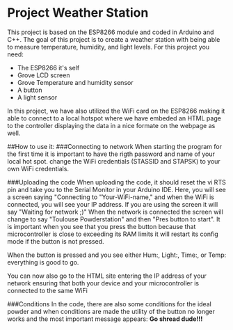 # Project Weather Station
This project is based on the ESP8266 module and coded in Arduino and C++.
The goal of this project is to create a weather station with being able to measure temperature, humidity, and light levels.
For this project you need: 
- The ESP8266 it's self
- Grove LCD screen
- Grove Temperature and humidity sensor
- A button
- A light sensor

In this project, we have also utilized the WiFi card on the ESP8266 making it able to connect to a local hotspot where we have embeded an HTML page to the controller displaying the data in a nice formate on the webpage as well.

##How to use it:
###Connecting to network
When starting the program for the first time it is important to have the rigth password and name of your local hot spot. change the WiFi credentials (STASSID and STAPSK) to your own WiFi credentials.

###Uploading the code
When uploading the code, it should reset the vi RTS pin and take you to the Serial Monitor in your Arduino IDE. Here, you will see a screen saying "Connecting to "Your-WiFi-name," and when the WiFi is connected, you will see your IP address.
If you are using the screen it will say "Waiting for network ;)"
When the network is connected the screen will change to say "Toulouse Powderstation" and then "Pres button to start". It is important when you see that you press the button because that microcontroller is close to exceeding its RAM limits it will restart its config mode if the button is not pressed.

When the button is pressed and you see either Hum:, Light:, Time:, or Temp: everything is good to go.

You can now also go to the HTML site entering the IP address of your network ensuring that both your device and your microcontroller is connected to the same WiFi

###Conditions
In the code, there are also some conditions for the ideal powder and when conditions are made the utility of the button no longer works and the most important message appears: **Go shread dude!!!**


